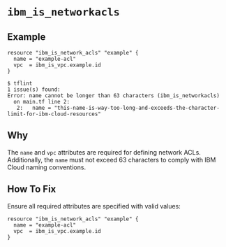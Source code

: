 # `ibm_is_networkacls`

## Example
```hcl
resource "ibm_is_network_acls" "example" {
  name = "example-acl"
  vpc  = ibm_is_vpc.example.id
}
```

```console
$ tflint
1 issue(s) found:
Error: name cannot be longer than 63 characters (ibm_is_networkacls)
  on main.tf line 2:
   2:   name = "this-name-is-way-too-long-and-exceeds-the-character-limit-for-ibm-cloud-resources"
```

## Why
The `name` and `vpc` attributes are required for defining network ACLs. Additionally, the `name` must not exceed 63 characters to comply with IBM Cloud naming conventions.

## How To Fix
Ensure all required attributes are specified with valid values:
```hcl
resource "ibm_is_network_acls" "example" {
  name = "example-acl"
  vpc  = ibm_is_vpc.example.id
}
```